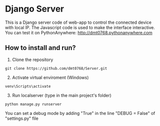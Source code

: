 # Django Server

This is a Django server code of web-app to control the connected device with local IP. The Javascript code is used to make the interface interactive.
You can test it on PythonAnywhere: http://dmt0768.pythonanywhere.com


## How to install and run?


1) Clone the repository

```
git clone https://github.com/dmt0768/Server.git
```

2) Activate virtual enviroment (Windows)

```
venv\Scripts\activate
```

3) Run localserver (type in the main project's folder)

```
python manage.py runserver
```

 

You can set a debug mode by adding "True" in the line "DEBUG = False" of "settings.py" file
